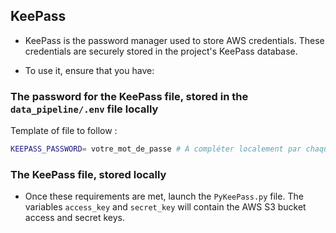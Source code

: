 ## KeePass

- KeePass is the password manager used to store AWS credentials. These credentials are securely stored in the project's KeePass database.

- To use it, ensure that you have:

### The password for the KeePass file, stored in the `data_pipeline/.env` file locally  
Template of file to follow :  
````sh
KEEPASS_PASSWORD= votre_mot_de_passe # À compléter localement par chaque utilisateur
````

### The KeePass file, stored locally  

- Once these requirements are met, launch the `PyKeePass.py` file. The variables `access_key` and `secret_key` will contain the AWS S3 bucket access and secret keys.  


